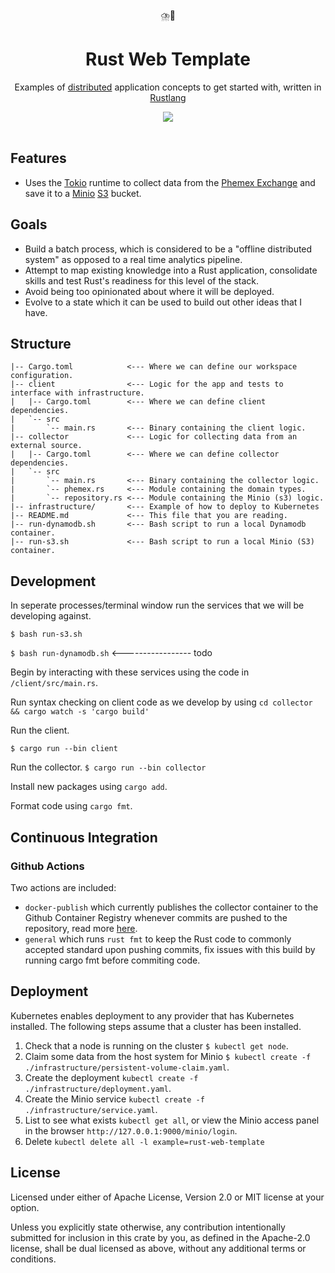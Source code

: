 <div align="center">
   ⛈️🦀
</div>

<h1 align="center">
  Rust Web Template
</h1>

<p align="center">
   Examples of <a href="https://aws.amazon.com/builders-library/challenges-with-distributed-systems/">distributed</a> application concepts to get started with, written in <a href="https://www.rust-lang.org/">Rustlang</a> 
</p>

<div align="center">
  <a alt="GitHub Workflow Status" href="https://github.com/davidmaceachern/rust-web-template/actions">
    <img  src="https://img.shields.io/github/workflow/status/davidmaceachern/rust-web-template/Rust">
  </a>
</div>
<br />

## Features

- Uses the [Tokio](https://tokio.rs/) runtime to collect data from the [Phemex Exchange](https://phemex.com/) and save it to
  a [Minio](https://min.io/) [S3](https://aws.amazon.com/s3/) bucket.

## Goals

- Build a batch process, which is considered to be a "offline distributed system" as opposed to a real time analytics pipeline.
- Attempt to map existing knowledge into a Rust application, consolidate skills and test Rust's readiness for this level of the stack.
- Avoid being too opinionated about where it will be deployed.
- Evolve to a state which it can be used to build out other ideas that I have.

## Structure

```
|-- Cargo.toml            <--- Where we can define our workspace configuration.
|-- client                <--- Logic for the app and tests to interface with infrastructure.
|   |-- Cargo.toml        <--- Where we can define client dependencies.
|   `-- src
|       `-- main.rs       <--- Binary containing the client logic.
|-- collector             <--- Logic for collecting data from an external source.
|   |-- Cargo.toml        <--- Where we can define collector dependencies.
|   `-- src
|       `-- main.rs       <--- Binary containing the collector logic.
|       `-- phemex.rs     <--- Module containing the domain types.
|       `-- repository.rs <--- Module containing the Minio (s3) logic.
|-- infrastructure/       <--- Example of how to deploy to Kubernetes
|-- README.md             <--- This file that you are reading.
|-- run-dynamodb.sh       <--- Bash script to run a local Dynamodb container.
|-- run-s3.sh             <--- Bash script to run a local Minio (S3) container.
```

## Development

In seperate processes/terminal window run the services that we will be developing against.

`$ bash run-s3.sh`

`$ bash run-dynamodb.sh` <----------------- todo

Begin by interacting with these services using the code in `/client/src/main.rs`.

Run syntax checking on client code as we develop by using `cd collector && cargo watch -s 'cargo build'`

Run the client.

`$ cargo run --bin client`

Run the collector.
`$ cargo run --bin collector`

Install new packages using `cargo add`.

Format code using `cargo fmt`.

## Continuous Integration

### Github Actions

Two actions are included:

- `docker-publish` which currently publishes the collector container to the Github Container Registry whenever commits are pushed to the repository, read more [here](https://dev.to/davidmaceachern/how-to-fix-github-docker-containers-built-with-actions-162k).
- `general` which runs `rust fmt` to keep the Rust code to commonly accepted standard upon pushing commits, fix issues with this build by running cargo fmt before commiting code.

## Deployment

Kubernetes enables deployment to any provider that has Kubernetes installed. The following steps assume that a cluster has been installed.

1. Check that a node is running on the cluster `$ kubectl get node`.
2. Claim some data from the host system for Minio `$ kubectl create -f ./infrastructure/persistent-volume-claim.yaml`.
3. Create the deployment `kubectl create -f ./infrastructure/deployment.yaml`.
4. Create the Minio service `kubectl create -f ./infrastructure/service.yaml`.
5. List to see what exists `kubectl get all`, or view the Minio access panel in the browser `http://127.0.0.1:9000/minio/login`.
6. Delete `kubectl delete all -l example=rust-web-template`

## License

Licensed under either of Apache License, Version 2.0 or MIT license at your option.

Unless you explicitly state otherwise, any contribution intentionally submitted for inclusion in this crate by you, as defined in the Apache-2.0 license, shall be dual licensed as above, without any additional terms or conditions.
